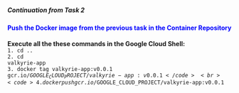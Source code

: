 <h5>Continuation from Task 2</h4>

<h4 style="color:blue">Push the Docker image from the previous task in the Container Repository</h5>

**Execute all the these commands in the Google Cloud Shell:** <br>
<code>1. cd ..               </code>             <br>
<code>2. cd valkyrie-app     </code>               <br>
<code>3. docker tag valkyrie-app:v0.0.1 gcr.io/$GOOGLE_CLOUD_PROJECT/valkyrie-app:v0.0.1 </code><br>
<code>4. docker push gcr.io/$GOOGLE_CLOUD_PROJECT/valkyrie-app:v0.0.1   </code>     <br>
